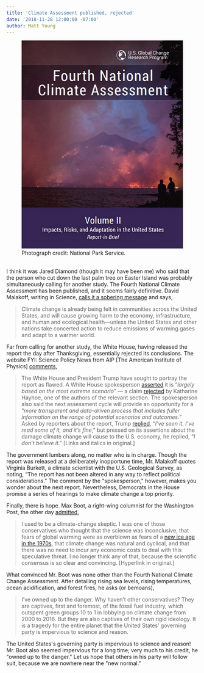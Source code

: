 ```yaml
---
title: 'Climate Assessment published, rejected'
date: '2018-11-28 12:00:00 -07:00' 
author: Matt Young
---
```

<figure>
<img src="/uploads/2018/Climate_Assessment_Cover.jpg" alt="Report cover"/>
<figcaption>
Photograph credit: National Park Service.
</figcaption>
</figure>


<br/>I think it was Jared Diamond (though it may have been me) who said that the person who cut down the last palm tree on Easter Island was probably simultaneously calling for another study. The Fourth National Climate Assessment has been published, and it seems fairly definitive. David Malakoff, writing in Science, <a href="https://www.sciencemag.org/news/2018/11/climate-change-poses-major-threat-us-new-government-report-concludes">calls it a sobering message</a> and says,

 <blockquote>Climate change is already being felt in communities across the United States, and will cause growing harm to the economy, infrastructure, and human and ecological health—unless the United States and other nations take concerted action to reduce emissions of warming gases and adapt to a warmer world.</blockquote>

Far from calling for another study, the White House, having released the report the day after Thanksgiving, essentially rejected its conclusions. The website FYI: Science Policy News from AIP [The American Institute of Physics] <a href="https://www.aip.org/fyi/fyi-this-week/week-november-26">comments</a>,

<blockquote>The White House and President Trump have sought to portray the report as flawed. A White House spokesperson <a href="https://www.eenews.net/stories/1060107253">asserted</a> it is “<i>largely based on the most extreme scenario</i>” — a claim <a href="https://twitter.com/KHayhoe/status/1066132449179111426">rejected</a> by Katharine Hayhoe, one of the authors of the relevant section. The spokesperson also said the next assessment cycle will provide an opportunity for a “<i>more transparent and data-driven process that includes fuller information on the range of potential scenarios and outcomes.</i>” Asked by reporters about the report, Trump <a href="https://www.whitehouse.gov/briefings-statements/remarks-president-trump-marine-one-departure-26/">replied</a>, “<i>I’ve seen it. I’ve read some of it, and it’s fine</i>,” but pressed on its assertions about the damage climate change will cause to the U.S. economy, he replied, “<i>I don’t believe it</i>.” [Links and italics in original.]</blockquote>

The government lumbers along, no matter who is in charge. Though the report was released at a deliberately inopportune time, Mr. Malakoff quotes Virginia Burkett, a climate scientist with the U.S. Geological Survey, as noting, “The report has not been altered in any way to reflect political considerations." The comment by the "spokesperson," however, makes you wonder about the next report. Nevertheless, Democrats in the House promise a series of hearings to make climate change a top priority.

Finally, there is hope. Max Boot, a right-wing columnist for the Washington Post, the other day <a href="https://www.washingtonpost.com/opinions/global-opinions/i-was-wrong-on-climate-change-why-cant-other-conservatives-admit-it-too/2018/11/26/11d2b778-f1a1-11e8-bc79-68604ed88993_story.html">admitted</a>,

<blockquote>I used to be a climate-change skeptic. I was one of those conservatives who thought that the science was inconclusive, that fears of global warming were as overblown as fears of a <a href="https://www.climate.gov/teaching/resources/70s-they-said-thered-be-ice-age">new ice age in the 1970s</a>, that climate change was natural and cyclical, and that there was no need to incur any economic costs to deal with this speculative threat. I no longer think any of that, because the scientific consensus is so clear and convincing. [Hyperlink in original.]</blockquote>

What convinced Mr. Boot was none other than the Fourth National Climate Change Assessment. After detailing rising sea levels, rising temperatures, ocean acidification, and forest fires, he asks (or bemoans),

<blockquote>I’ve owned up to the danger. Why haven’t other conservatives? They are captives, first and foremost, of the fossil fuel industry, which outspent green groups 10 to 1 in lobbying on climate change from 2000 to 2016. But they are also captives of their own rigid ideology. It is a tragedy for the entire planet that the United States’ governing party is impervious to science and reason.</blockquote>

The United States's governing party is impervious to science and reason! Mr. Boot also seemed impervious for a long time; very much to his credit, he "owned up to the danger." Let us hope that others in his party will follow suit, because we are nowhere near the "new normal."
